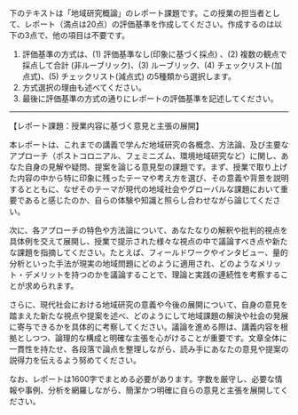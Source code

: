 下のテキストは「地域研究概論」のレポート課題です。この授業の担当者として、レポート（満点は20点）の評価基準を作成してください。作成するのは以下の3点で、他の項目は不要です。

1. 評価基準の方式は、(1) 評価基準なし(印象に基づく採点) 、(2) 複数の観点で採点して合計  (非ルーブリック)、(3) ルーブリック、(4) チェックリスト(加点式)、(5) チェックリスト(減点式) の5種類から選択します。
2. 方式選択の理由も述べてください。
3. 最後に評価基準の方式の通りにレポートの評価基準を記述してください。

---------------------------------------
【レポート課題：授業内容に基づく意見と主張の展開】

本レポートは、これまでの講義で学んだ地域研究の各概念、方法論、及び主要なアプローチ（ポストコロニアル、フェミニズム、環境地域研究など）に関し、あなた自身の見解や疑問、提案を論じる意見型の課題です。まず、授業で取り上げた内容の中から特に印象に残ったテーマや考え方を選び、その意義や背景を説明するとともに、なぜそのテーマが現代の地域社会やグローバルな課題において重要であると感じたのか、自らの体験や知識と照らし合わせながら論じてください。

次に、各アプローチの特色や方法論について、あなたなりの解釈や批判的視点を具体例を交えて展開し、授業で提示された様々な視点の中で議論すべき点や新たな課題を指摘してください。たとえば、フィールドワークやインタビュー、量的分析といった手法が現実の地域問題にどのように適用され、どのようなメリット・デメリットを持つのかを議論することで、理論と実践の連続性を考察することが求められます。

さらに、現代社会における地域研究の意義や今後の展開について、自身の意見を踏まえた新たな視点や提案を述べ、どのようにして地域課題の解決や社会の発展に寄与できるかを具体的に考察してください。議論を進める際は、講義内容を根拠としつつ、論理的な構成と明確な主張を心がけることが重要です。文章全体に一貫性を持たせ、各段落で論点を整理しながら、読み手にあなたの意見や提案の説得力を伝えるよう努めてください。

なお、レポートは1600字でまとめる必要があります。字数を厳守し、必要な情報や事例、分析を網羅しながら、簡潔かつ明確に自らの意見と主張を展開してください。
